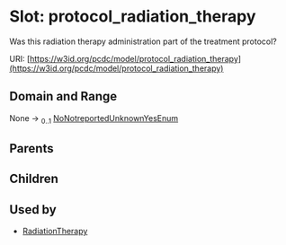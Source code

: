 
# Slot: protocol_radiation_therapy


Was this radiation therapy administration part of the treatment protocol?

URI: [https://w3id.org/pcdc/model/protocol_radiation_therapy](https://w3id.org/pcdc/model/protocol_radiation_therapy)


## Domain and Range

None &#8594;  <sub>0..1</sub> [NoNotreportedUnknownYesEnum](NoNotreportedUnknownYesEnum.md)

## Parents


## Children


## Used by

 * [RadiationTherapy](RadiationTherapy.md)
